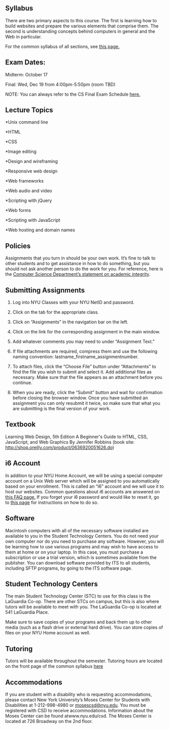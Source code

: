 ## Syllabus
There are two primary aspects to this course. The first is learning how to build websites and prepare the various elements that comprise them. The second is understanding concepts behind computers in general and the Web in particular.

For the common syllabus of all sections, see [this page.](https://cs.nyu.edu/courses/fall18/CSCI-UA.0004-006/common-syllabus/)

## Exam Dates:
Midterm: October 17

Final: Wed, Dec 19 from 4:00pm-5:50pm (room TBD)

NOTE: You can always refer to the CS Final Exam Schedule [here.](https://cs.nyu.edu/dynamic/courses/exams/)

## Lecture Topics
*Unix command line

*HTML

*CSS

*Image editing

*Design and wireframing

*Responsive web design

*Web frameworks

*Web audio and video

*Scripting with jQuery

*Web forms

*Scripting with JavaScript

*Web hosting and domain names

## Policies
Assignments that you turn in should be your own work. It’s fine to talk to other students and to get assistance in how to do something, but you should not ask another person to do the work for you. For reference, here is the [Computer Science Department’s statement on academic integrity](https://cs.nyu.edu/home/undergrad/policy.html).

## Submitting Assignments
1. Log into NYU Classes with your NYU NetID and password.

2. Click on the tab for the appropriate class.

3. Click on “Assignments” in the navigation bar on the left.

4. Click on the link for the corresponding assignment in the main window.

5. Add whatever comments you may need to under “Assignment Text.”

6. If file attachments are required, compress them and use the following naming convention: lastname_firstname_assignmentnumber.

7. To attach files, click the “Choose File” button under “Attachments” to find the file you wish to submit and select it. Add additional files as necessary. Make sure that the file appears as an attachment before you continue.

8. When you are ready, click the “Submit” button and wait for confirmation before closing the browser window.
Once you have submitted an assignment you can only resubmit it twice, so make sure that what you are submitting is the final version of your work.

## Textbook
Learning Web Design, 5th Edition
A Beginner's Guide to HTML, CSS, JavaScript, and Web Graphics
By Jennifer Robbins
(book site: http://shop.oreilly.com/product/0636920051626.do)

## i6 Account
In addition to your NYU Home Account, we will be using a special computer account on a Unix Web server which will be assigned to you automatically based on your enrollment. This is called an “i6” account and we will use it to host our websites. Common questions about i6 accounts are answered on [this FAQ page.](https://cims.nyu.edu/webapps/content/systems/resources/i6/faq) If you forget your i6 password and would like to reset it, go to [this page](https://cims.nyu.edu/webapps/content/systems/resources/i6/resetpassword) for instructions on how to do so.

## Software
Macintosh computers with all of the necessary software installed are available to you in the Student Technology Centers. You do not need your own computer nor do you need to purchase any software. However, you will be learning how to use various programs and may wish to have access to them at home or on your laptop. In this case, you must purchase a subscription or use a trial version, which is sometimes available from the publisher. You can download software provided by ITS to all students, including SFTP programs, by going to the ITS software page.

## Student Technology Centers
The main Student Technology Center (STC) to use for this class is the LaGuardia Co-op. There are other STCs on campus, but this is also where tutors will be available to meet with you. The LaGuardia Co-op is located at 541 LaGuardia Place.

Make sure to save copies of your programs and back them up to other media (such as a flash drive or external hard drive). You can store copies of files on your NYU Home account as well.

## Tutoring
Tutors will be available throughout the semester. Tutoring hours are located on the front page of the common syllabus [here](https://cs.nyu.edu/courses/fall18/CSCI-UA.0004-006/common-syllabus/)

## Accommodations

If you are student with a disability who is requesting accommodations, please contact New York University’s Moses Center for Students with Disabilities at 1-212-998-4980 or mosescsd@nyu.edu.  You must be registered with CSD to receive accommodations.  Information about the Moses Center can be found atwww.nyu.edu/csd. The Moses Center is located at 726 Broadway on the 2nd floor.
